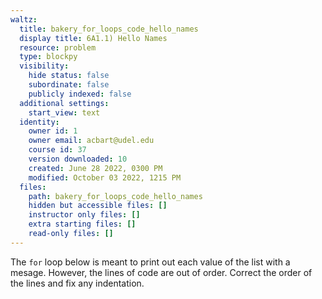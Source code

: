 ```yaml
---
waltz:
  title: bakery_for_loops_code_hello_names
  display title: 6A1.1) Hello Names
  resource: problem
  type: blockpy
  visibility:
    hide status: false
    subordinate: false
    publicly indexed: false
  additional settings:
    start_view: text
  identity:
    owner id: 1
    owner email: acbart@udel.edu
    course id: 37
    version downloaded: 10
    created: June 28 2022, 0300 PM
    modified: October 03 2022, 1215 PM
  files:
    path: bakery_for_loops_code_hello_names
    hidden but accessible files: []
    instructor only files: []
    extra starting files: []
    read-only files: []
---
```

The <code>for</code> loop below is meant to print out each value of the list with a mesage. However, the lines of code are out of order. Correct the order of the lines and fix any indentation.